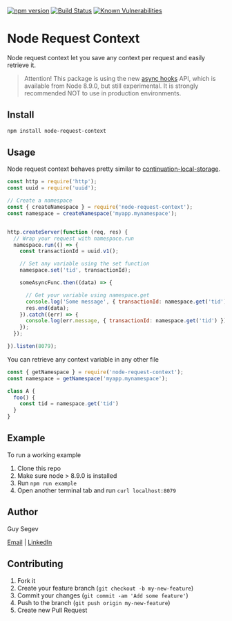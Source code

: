 [![npm version](https://badge.fury.io/js/node-request-context.svg)](http://badge.fury.io/js/node-request-context/)
[![Build Status](https://secure.travis-ci.org/guyguyon/node-request-context.svg?branch=master)](http://travis-ci.org/guyguyon/node-request-context)
[![Known Vulnerabilities](https://snyk.io/test/github/guyguyon/node-request-context/badge.svg)](https://snyk.io/test/github/guyguyon/node-request-context)



# Node Request Context

Node request context let you save any context per request and easily retrieve it.

> Attention! This package is using the new [async hooks](https://nodejs.org/api/async_hooks.html) API, which is available from Node 8.9.0, but still experimental. It is strongly recommended NOT to use in production environments.  

## Install

```bash
npm install node-request-context
```

## Usage

Node request context behaves pretty similar to [continuation-local-storage](https://github.com/othiym23/node-continuation-local-storage).


```javascript
const http = require('http');
const uuid = require('uuid');

// Create a namespace
const { createNamespace } = require('node-request-context');
const namespace = createNamespace('myapp.mynamespace');


http.createServer(function (req, res) {	
  // Wrap your request with namespace.run
  namespace.run(() => {
    const transactionId = uuid.v1();

    // Set any variable using the set function
    namespace.set('tid', transactionId);

    someAsyncFunc.then((data) => {

      // Get your variable using namespace.get 
      console.log('Some message', { transactionId: namespace.get('tid') });
      res.end(data);
    }).catch((err) => {
      console.log(err.message, { transactionId: namespace.get('tid') });
    });
  });

}).listen(8079);
``` 

You can retrieve any context variable in any other file

```javascript
const { getNamespace } = require('node-request-context');
const namespace = getNamespace('myapp.mynamespace');

class A {
  foo() {
    const tid = namespace.get('tid')
  }
}
```

## Example

To run a working example

1. Clone this repo
2. Make sure node > 8.9.0 is installed
2. Run `npm run example`
3. Open another terminal tab and run `curl localhost:8079`

## Author

Guy Segev 

[Email](mailto:guyguyon@gmail.com)  |  [LinkedIn](https://www.linkedin.com/in/guyguyon)  

## Contributing

1. Fork it
2. Create your feature branch (`git checkout -b my-new-feature`)
3. Commit your changes (`git commit -am 'Add some feature'`)
4. Push to the branch (`git push origin my-new-feature`)
5. Create new Pull Request